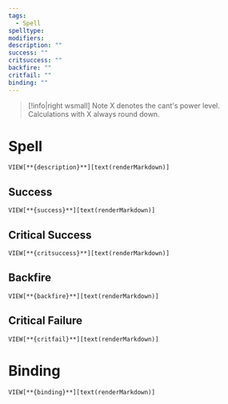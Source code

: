 ```yaml
---
tags:
  - Spell
spelltype:
modifiers:
description: ""
success: ""
critsuccess: ""
backfire: ""
critfail: ""
binding: ""
---
```


> [!info|right wsmall] Note
> X denotes the cant's power level.
> Calculations with X always round down.

# Spell
`VIEW[**{description}**][text(renderMarkdown)]`
## Success
`VIEW[**{success}**][text(renderMarkdown)]`
## Critical Success
`VIEW[**{critsuccess}**][text(renderMarkdown)]`
## Backfire
`VIEW[**{backfire}**][text(renderMarkdown)]`
## Critical Failure
`VIEW[**{critfail}**][text(renderMarkdown)]`
# Binding
`VIEW[**{binding}**][text(renderMarkdown)]`
